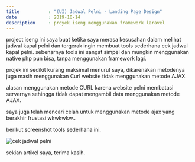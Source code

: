 ```yaml
---
title           : "(UI) Jadwal Pelni - Landing Page Design"
date            : 2019-10-14
description     : proyek iseng menggunakan framework laravel
---
```


project iseng ini saya buat ketika saya merasa kesusahan dalam melihat jadwal kapal pelni dan tergerak ingin membuat tools sederhana cek jadwal kapal pelni. sebenarnya tools ini sangat simpel dan mungkin menggunakan native php pun bisa, tanpa menggunakan framework lagi.

projek ini sedikit kurang maksimal menurut saya, dikarenakan metodenya juga masih menggunakan Curl website tidak menggunakan metode AJAX.

alasan menggunakan metode CURL karena website pelni membatasi servernya sehingga tidak dapat mengambil data menggunakan metode AJAX.

saya juga telah mencari celah untuk menggunakan metode ajax yang berakhir frustasi wkwkwkw..

berikut screenshot tools sederhana ini.

![cek jadwal pelni](https://zulfkr.my.id/assets/post/cek-jadwal-pelni-2.png)

sekian artikel saya,
terima kasih.
